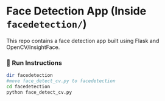 # Face Detection App (Inside `facedetection/`)

This repo contains a face detection app built using Flask and OpenCV/InsightFace.

### 🔧 Run Instructions

```bash
dir facedetection
#move face_detect_cv.py to facedetection
cd facedetection
python face_detect_cv.py
